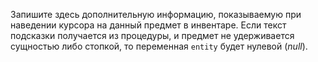 Запишите здесь дополнительную информацию, показываемую при наведении курсора на данный предмет в инвентаре. Если текст подсказки получается из процедуры, и предмет не удерживается сущностью либо стопкой, то переменная `entity` будет нулевой (_null_).